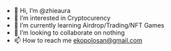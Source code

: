 - 👋 Hi, I’m @zhieaura
- 👀 I’m interested in Cryptocurency
- 🌱 I’m currently learning Airdrop/Trading/NFT Games
- 💞️ I’m looking to collaborate on nothing
- 📫 How to reach me ekopolosan@gmail.com

<!---
zhieaura/zhieaura is a ✨ special ✨ repository because its `README.md` (this file) appears on your GitHub profile.
You can click the Preview link to take a look at your changes.
--->

